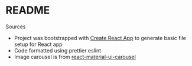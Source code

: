 # README

Sources

- Project was bootstrapped with [Create React App](https://github.com/facebook/create-react-app) to generate basic file setup for React app
- Code formatted using prettier eslint
- Image carousel is from [react-material-ui-carousel](https://www.npmjs.com/package/react-material-ui-carousel)
